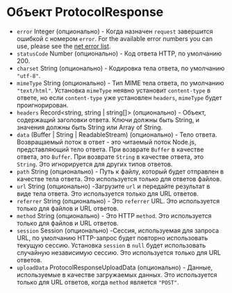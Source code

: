 # Объект ProtocolResponse

* `error` Integer (опционально) - Когда назначен `request` завершится ошибкой с номером `error`. For the available error numbers you can use, please see the [net error list][net-error].
* `statusCode` Number (опционально) - Код ответа HTTP, по умолчанию 200.
* `charset` String (опционально) - Кодировка тела ответа, по умолчанию `"utf-8"`.
* `mimeType` String (опционально) - Тип MIME тела ответа, по умолчанию `"text/html"`. Установка `mimeType` неявно установит `content-type` в ответе, но если `content-type` уже установлен `headers`, `mimeType` будет проигнорирован.
* `headers` Record<string, string | string[]> (опционально) - Объект, содержащий заголовки ответа. Ключи должны быть String, и значения должны быть String или Array of String.
* `data` (Buffer | String | ReadableStream) (опционально) - Тело ответа. Возвращаемый поток в ответ - это читаемый поток Node.js, представляющий тело ответа. При возврате `Buffer` в качестве ответа, это `Buffer`. При возврате `String` в качестве ответа, это `String`. Это игнорируется для других типов ответов.
* `path` String (опционально) - Путь к файлу, который будет отправлен в качестве тела ответа. Это используется только для ответов файлов.
* `url` String (опционально) -Загрузите `url` и передайте результат в виде тела ответа. Это используется только для URL ответов.
* `referrer` String (опционально) - Это `referrer` URL. Это используется только для файлов и URL ответов.
* `method` String (опционально) - Это HTTP `method`. Это используется только для файлов и URL ответов.
* `session` Session (опционально) -Сессия, используемая для запроса URL, по умолчанию HTTP-запрос будет повторно использовать текущую сессию. Установка `session` в `null` будет использовать случайную независимую сессию. Это используется только для URL ответов.
* `uploadData` ProtocolResponseUploadData (опционально) - Данные, используемые в качестве загружаемых данных. Это используется только для URL ответов, когда `method` является `"POST"`.

[net-error]: https://code.google.com/p/chromium/codesearch#chromium/src/net/base/net_error_list.h
